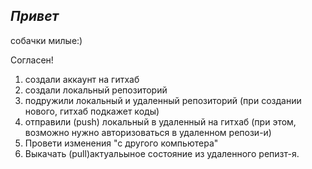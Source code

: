 ## *Привет*

собачки милые:)

Согласен!
1. создали аккаунт на гитхаб
2. создали локальный репозиторий
3. подружили локальный и удаленный репозиторий (при создании нового, гитхаб подкажет коды)
4. отправили (push) локальный в удаленный на гитхаб (при этом, возможно нужно авторизоваться в удаленном репози-и)
5. Провети изменения "с другого компьютера"
6. Выкачать (pull)актуальыное состояние из удаленного репизт-я.
